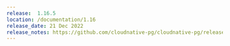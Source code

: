 ```yaml
---
release:  1.16.5
location: /documentation/1.16
release_date: 21 Dec 2022
release_notes: https://github.com/cloudnative-pg/cloudnative-pg/releases/tag/v1.16.5
---
```

